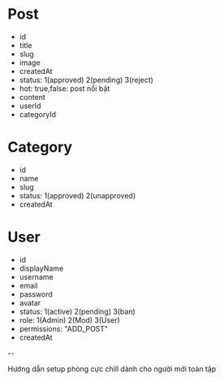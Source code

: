 # Post

-   id
-   title
-   slug
-   image
-   createdAt
-   status: 1(approved) 2(pending) 3(reject)
-   hot: true,false: post nổi bật
-   content
-   userId
-   categoryId

# Category

-   id
-   name
-   slug
-   status: 1(approved) 2(unapproved)
-   createdAt

# User

-   id
-   displayName
-   username
-   email
-   password
-   avatar
-   status: 1(active) 2(pending) 3(ban)
-   role: 1(Admin) 2(Mod) 3(User)
-   permissions: "ADD_POST"
-   createdAt

--

Hướng dẫn setup phòng cực chill dành cho người mới toàn tập
